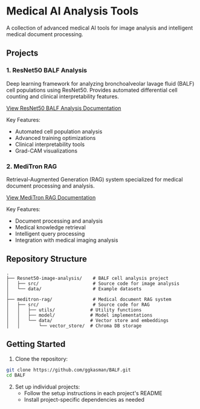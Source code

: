 # Medical AI Analysis Tools

A collection of advanced medical AI tools for image analysis and intelligent medical document processing.

## Projects

### 1. ResNet50 BALF Analysis
Deep learning framework for analyzing bronchoalveolar lavage fluid (BALF) cell populations using ResNet50. Provides automated differential cell counting and clinical interpretability features.

[View ResNet50 BALF Analysis Documentation](./Resnet50-image-analysis/README.md)

Key Features:
- Automated cell population analysis
- Advanced training optimizations
- Clinical interpretability tools
- Grad-CAM visualizations

### 2. MediTron RAG
Retrieval-Augmented Generation (RAG) system specialized for medical document processing and analysis.

[View MediTron RAG Documentation](./meditron-rag/README.md)

Key Features:
- Document processing and analysis
- Medical knowledge retrieval
- Intelligent query processing
- Integration with medical imaging analysis

## Repository Structure
```
.
├── Resnet50-image-analysis/    # BALF cell analysis project
│   ├── src/                    # Source code for image analysis
│   └── data/                   # Example datasets
│
├── meditron-rag/               # Medical document RAG system
│   ├── src/                    # Source code for RAG
│   │   ├── utils/             # Utility functions
│   │   ├── model/             # Model implementations
│   │   └── data/              # Vector store and embeddings
│   │       └── vector_store/  # Chroma DB storage
```

## Getting Started

1. Clone the repository:
```bash
git clone https://github.com/ggkasman/BALF.git
cd BALF
```

2. Set up individual projects:
   - Follow the setup instructions in each project's README
   - Install project-specific dependencies as needed

